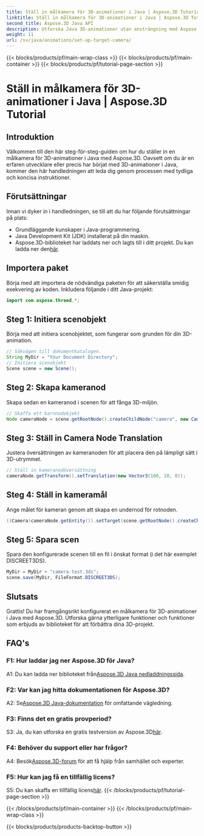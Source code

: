 ```yaml
---
title: Ställ in målkamera för 3D-animationer i Java | Aspose.3D Tutorial
linktitle: Ställ in målkamera för 3D-animationer i Java | Aspose.3D Tutorial
second_title: Aspose.3D Java API
description: Utforska Java 3D-animationer utan ansträngning med Aspose.3D. Följ vår handledning för en steg-för-steg-guide. Ladda ner nu för en fängslande 3D-utvecklingsresa.
weight: 11
url: /sv/java/animations/set-up-target-camera/
---
```


{{< blocks/products/pf/main-wrap-class >}}
{{< blocks/products/pf/main-container >}}
{{< blocks/products/pf/tutorial-page-section >}}

# Ställ in målkamera för 3D-animationer i Java | Aspose.3D Tutorial

## Introduktion

Välkommen till den här steg-för-steg-guiden om hur du ställer in en målkamera för 3D-animationer i Java med Aspose.3D. Oavsett om du är en erfaren utvecklare eller precis har börjat med 3D-animationer i Java, kommer den här handledningen att leda dig genom processen med tydliga och koncisa instruktioner.

## Förutsättningar

Innan vi dyker in i handledningen, se till att du har följande förutsättningar på plats:

- Grundläggande kunskaper i Java-programmering.
- Java Development Kit (JDK) installerat på din maskin.
-  Aspose.3D-biblioteket har laddats ner och lagts till i ditt projekt. Du kan ladda ner den[här](https://releases.aspose.com/3d/java/).

## Importera paket

Börja med att importera de nödvändiga paketen för att säkerställa smidig exekvering av koden. Inkludera följande i ditt Java-projekt:

```java
import com.aspose.threed.*;
```

## Steg 1: Initiera scenobjekt

Börja med att initiera scenobjektet, som fungerar som grunden för din 3D-animation.

```java
// Sökvägen till dokumentkatalogen.
String MyDir = "Your Document Directory";
// Initiera scenobjekt
Scene scene = new Scene();
```

## Steg 2: Skapa kameranod

Skapa sedan en kameranod i scenen för att fånga 3D-miljön.

```java
// Skaffa ett barnnodobjekt
Node cameraNode = scene.getRootNode().createChildNode("camera", new Camera());
```

## Steg 3: Ställ in Camera Node Translation

Justera översättningen av kameranoden för att placera den på lämpligt sätt i 3D-utrymmet.

```java
// Ställ in kameranodöversättning
cameraNode.getTransform().setTranslation(new Vector3(100, 20, 0));
```

## Steg 4: Ställ in kameramål

Ange målet för kameran genom att skapa en undernod för rotnoden.

```java
((Camera)cameraNode.getEntity()).setTarget(scene.getRootNode().createChildNode("target"));
```

## Steg 5: Spara scen

Spara den konfigurerade scenen till en fil i önskat format (i det här exemplet DISCREET3DS).

```java
MyDir = MyDir + "camera-test.3ds";
scene.save(MyDir, FileFormat.DISCREET3DS);
```

## Slutsats

Grattis! Du har framgångsrikt konfigurerat en målkamera för 3D-animationer i Java med Aspose.3D. Utforska gärna ytterligare funktioner och funktioner som erbjuds av biblioteket för att förbättra dina 3D-projekt.

## FAQ's

### F1: Hur laddar jag ner Aspose.3D för Java?

 A1: Du kan ladda ner biblioteket från[Aspose.3D Java nedladdningssida](https://releases.aspose.com/3d/java/).

### F2: Var kan jag hitta dokumentationen för Aspose.3D?

 A2: Se[Aspose.3D Java-dokumentation](https://reference.aspose.com/3d/java/) för omfattande vägledning.

### F3: Finns det en gratis provperiod?

 S3: Ja, du kan utforska en gratis testversion av Aspose.3D[här](https://releases.aspose.com/).

### F4: Behöver du support eller har frågor?

 A4: Besök[Aspose.3D-forum](https://forum.aspose.com/c/3d/18) för att få hjälp från samhället och experter.

### F5: Hur kan jag få en tillfällig licens?

 S5: Du kan skaffa en tillfällig licens[här](https://purchase.aspose.com/temporary-license/).
{{< /blocks/products/pf/tutorial-page-section >}}

{{< /blocks/products/pf/main-container >}}
{{< /blocks/products/pf/main-wrap-class >}}

{{< blocks/products/products-backtop-button >}}
